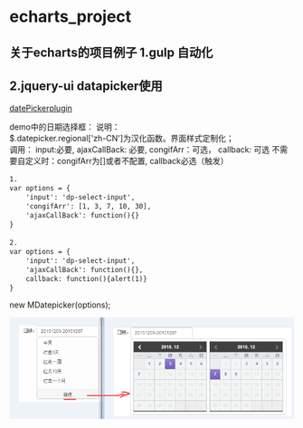 # echarts_project
关于echarts的项目例子
1.gulp 自动化  
-------

2.jquery-ui datapicker使用
--------
[datePickerplugin](https://github.com/huanglp47/echarts_project/blob/master/public/js/datePickerplugin.js)  

demo中的日期选择框：
说明：  
$.datepicker.regional['zh-CN']为汉化函数。界面样式定制化；  
调用：
    input:必要, ajaxCallBack: 必要, congifArr：可选， callback: 可选
    不需要自定义时：congifArr为[]或者不配置, callback必选（触发）

    1.
    var options = {
        'input': 'dp-select-input',
        'congifArr': [1, 3, 7, 10, 30],
        'ajaxCallBack': function(){}
    }

    2.
    var options = {
        'input': 'dp-select-input',
        'ajaxCallBack': function(){},
        callback: function(){alert(1)}
    }
 new MDatepicker(options);
    
![datePickerplugin图片](https://github.com/huanglp47/echarts_project/blob/master/aa.png)

